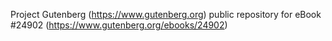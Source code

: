 Project Gutenberg (https://www.gutenberg.org) public repository for eBook #24902 (https://www.gutenberg.org/ebooks/24902)
